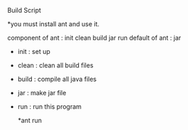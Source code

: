 Build Script

  *you must install ant and use it.
  
  component of ant : init clean build jar run
  default of ant : jar
  
  - init  : set up
  - clean : clean all build files
  - build : compile all java files
  - jar   : make jar file
  - run   : run this program
  
  
    *ant run
